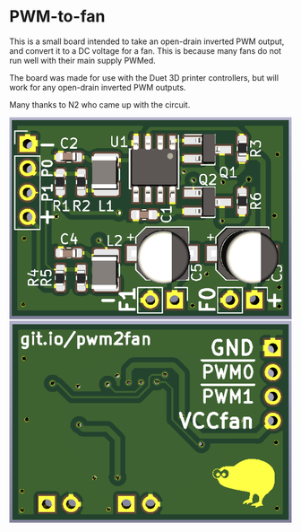 # PWM-to-fan

This is a small board intended to take an open-drain inverted PWM output, and convert it to a DC voltage for a fan. 
This is because many fans do not run well with their main supply PWMed.

The board was made for use with the Duet 3D printer controllers, but will work for any open-drain inverted PWM outputs.

Many thanks to N2 who came up with the circuit.

![top](images/topp.png)
![bot](images/bott.png)